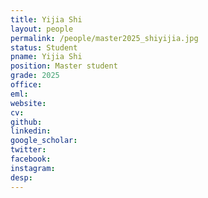 ```yaml
---
title: Yijia Shi
layout: people
permalink: /people/master2025_shiyijia.jpg
status: Student
pname: Yijia Shi
position: Master student
grade: 2025
office: 
eml: 
website: 
cv: 
github: 
linkedin:
google_scholar: 
twitter: 
facebook: 
instagram:
desp: 
---
```

